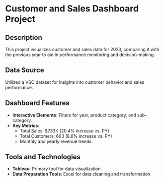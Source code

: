 # Customer and Sales Dashboard Project

## Description
This project visualizes customer and sales data for 2023, comparing it with the previous year to aid in performance monitoring and decision-making.

## Data Source
Utilized a VSC dataset for insights into customer behavior and sales performance.

## Dashboard Features
- **Interactive Elements**: Filters for year, product category, and sub-category.
- **Key Metrics**: 
  - Total Sales: $733K (20.4% increase vs. PY)
  - Total Customers: 693 (8.6% increase vs. PY)
  - Monthly and yearly revenue trends.

## Tools and Technologies
- **Tableau**: Primary tool for data visualization.
- **Data Preparation Tools**: Excel for data cleaning and transformation.
